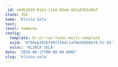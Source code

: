 ```yaml
---
_id: e9db1030-0141-11e8-86e6-dd2a0f61d6b7
state: ZGZ
name: 'Klinča Sela'
text:
level: kommune
config:
  template: hr-pr-ras-funkc-multi-template
  osid: '6f9de6393bf997134dc1afbb45096b76:hr-01'
  osloc: 'KLINČA SELA'
date: '2020-06-17T00:00:00.000Z'
slug: 'klinca-sela'
---
```

